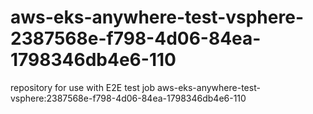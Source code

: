 # aws-eks-anywhere-test-vsphere-2387568e-f798-4d06-84ea-1798346db4e6-110
repository for use with E2E test job aws-eks-anywhere-test-vsphere:2387568e-f798-4d06-84ea-1798346db4e6-110

